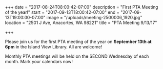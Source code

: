+++
date = "2017-08-24T08:00:42-07:00"
description = "First PTA Meeting of the year!"
start = "2017-09-13T18:00:42-07:00"
end = "2017-09-13T19:00:00-07:00"
image = "/uploads/meeting-2500006_1920.jpg"
location = "2501 J Ave, Anacortes, WA 98221"
title = "PTA Meeting  9/13/17"

+++


Please join us for the first PTA meeting of the year on **September 13th at 6pm** in the Island View Library. All are welcome!

Monthly PTA meetings will be held on the SECOND Wednesday of each month. Mark your calendars now!
